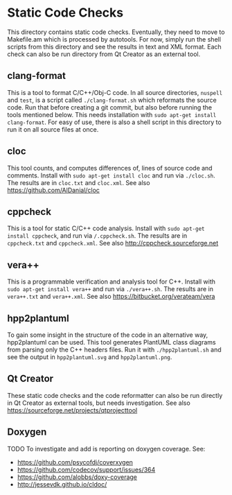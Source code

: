 # Static Code Checks

This directory contains static code checks. Eventually, they need to move to Makefile.am which is processed by autotools. For now, simply run the shell scripts from this directory and see the results in text and XML format. Each check can also be run directory from Qt Creator as an external tool.


## clang-format

This is a tool to format C/C++/Obj-C code. In all source directories, `nuspell` and `test`, is a script called `./clang-format.sh` which reformats the source code. Run that before creating a git commit, but also before running the tools mentioned below. This needs installation with `sudo apt-get install clang-format`. For easy of use, there is also a shell script in this directory to run it on all source files at once.


## cloc

This tool counts, and computes differences of, lines of source code and comments. Install with `sudo apt-get install cloc` and run via `./cloc.sh`. The results are in `cloc.txt` and `cloc.xml`. See also https://github.com/AlDanial/cloc


## cppcheck

This is a tool for static C/C++ code analysis. Install with `sudo apt-get install cppcheck`, and run via `/.cppcheck.sh`. The results are in `cppcheck.txt` and `cppcheck.xml`. See also http://cppcheck.sourceforge.net


## vera++

This is a programmable verification and analysis tool for C++. Install with `sudo apt-get install vera++` and run via `./vera++.sh`. The results are in `vera++.txt` and `vera++.xml`. See also https://bitbucket.org/verateam/vera

## hpp2plantuml

To gain some insight in the structure of the code in an alternative way, hpp2plantuml can be used. This tool generates PlantUML class diagrams from parsing only the C++ headers files. Run it with `./hpp2plantuml.sh` and see the output in `hpp2plantuml.svg` and `hpp2plantuml.png`.


## Qt Creator

These static code checks and the code reformatter can also be run directly in Qt Creator as external tools, but needs investigation. See also https://sourceforge.net/projects/qtprojecttool


## Doxygen

TODO To investigate and add is reporting on doxygen coverage. See:
* https://github.com/psycofdj/coverxygen
* https://github.com/codecov/support/issues/364
* https://github.com/alobbs/doxy-coverage
* http://jessevdk.github.io/cldoc/
